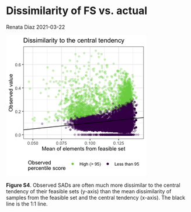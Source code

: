 Dissimilarity of FS vs. actual
================
Renata Diaz
2021-03-22

![](s4_dissimilarity_fig_files/figure-gfm/unnamed-chunk-2-1.png)<!-- -->

**Figure S4**. Observed SADs are often much more dissimilar to the
central tendency of their feasible sets (y-axis) than the mean
dissimilarity of samples from the feasible set and the central tendency
(x-axis). The black line is the 1:1 line.
